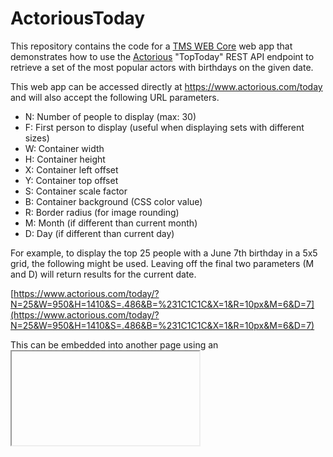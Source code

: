 # ActoriousToday
This repository contains the code for a [TMS WEB Core](https://www.tmssoftware.com/site/tmswebcore.asp) web app that demonstrates how to use the [Actorious](https://www.actorious.com/) "TopToday" REST API endpoint to retrieve a set of the most popular actors with birthdays on the given date. 

This web app can be accessed directly at https://www.actorious.com/today and will also accept the following URL parameters.
- N: Number of people to display (max: 30)
- F: First person to display (useful when displaying sets with different sizes)
- W: Container width
- H: Container height
- X: Container left offset
- Y: Container top offset
- S: Container scale factor
- B: Container background (CSS color value)
- R: Border radius (for image rounding)
- M: Month (if different than current month)
- D: Day (if different than current day)

For example, to display the top 25 people with a June 7th birthday in a 5x5 grid, the following might be used. Leaving off the final two parameters (M and D) will return results for the current date.

[https://www.actorious.com/today/?N=25&W=950&H=1410&S=.486&B=%231C1C1C&X=1&R=10px&M=6&D=7](https://www.actorious.com/today/?N=25&W=950&H=1410&S=.486&B=%231C1C1C&X=1&R=10px&M=6&D=7)

This can be embedded into another page using an <iframe> or in the case of Home Assistant, a Webpage card (which internally uses an <iframe>). 
Multiple such links can be used to create more interesting arrangements. 
For example, maybe the top five are displayed with larger images 5-across, with the next 24 displayed with smaller thumbnails 8-across. 
This is where the need for the F parameter comes from - to skip over the first five when generating a second request for the remaining photos.

For more information about using <iframe> elements with TMS WEB Core web applications, check out [this post](https://www.tmssoftware.com/site/blog.asp?post=1090).

## Repository Information

[![Count Lines of Code](https://github.com/500Foods/ActoriousToday/actions/workflows/main.yml/badge.svg)](https://github.com/500Foods/ActoriousToday/actions/workflows/main.yml)
<!--CLOC-START -->
```
Last Updated at 2023-11-27 01:55:08 UTC
-------------------------------------------------------------------------------
Language                     files          blank        comment           code
-------------------------------------------------------------------------------
Pascal                           2             48             62            160
Delphi Form                      1              0              0             39
Markdown                         1              8              2             39
YAML                             2             11             12             33
HTML                             2              7              0             23
-------------------------------------------------------------------------------
SUM:                             8             74             76            294
-------------------------------------------------------------------------------
```
<!--CLOC-END-->

## Sponsor / Donate / Support
If you find this work interesting, helpful, or valuable, or that it has saved you time, money, or both, please consider directly supporting these efforts financially via [GitHub Sponsors](https://github.com/sponsors/500Foods) or donating via [Buy Me a Pizza](https://www.buymeacoffee.com/andrewsimard500). Also, check out these other [GitHub Repositories](https://github.com/500Foods?tab=repositories&q=&sort=stargazers) that may interest you.

